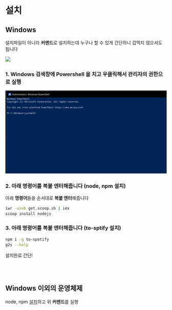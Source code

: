 # 설치

## Windows

설치파일이 아니라 **커맨드**로 설치하는데 누구나 할 수 있게 간단하니 겁먹지 않으셔도 됩니다

<img src="https://user-images.githubusercontent.com/27716524/123204750-abd5f780-d4f3-11eb-9698-3190870e55ed.png" width="500"/>


### 1. **Windows** 검색창에 **Powershell** 을 치고 우클릭해서 **관리자의 권한으로 실행**

<p align="center">
<img src="../assets/screenshot/powershell.png" />
</p>



### 2. 아래 **명령어**를 **복붙 엔터**해줍니다 (**node, npm 설치**)
아래 **명령어**들을 순서대로 **복붙 엔터**해줍니다
```bash
iwr -useb get.scoop.sh | iex
scoop install nodejs
```

### 3. 아래 **명령어**를 **복붙 엔터**해줍니다 (**to-sptify 설치**)
```bash
npm i -g to-spotify
g2s --help
```
설치완료 간단!



<br/>
<br/>

## Windows 이외의 운영체제
node, npm [설치](https://nodejs.org/ko/download/)하고 위 **커맨드**를 실행
